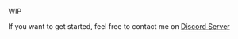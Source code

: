 WIP

If you want to get started, feel free to contact me on [Discord Server](https://discord.gg/WPkKJMBrGq)
